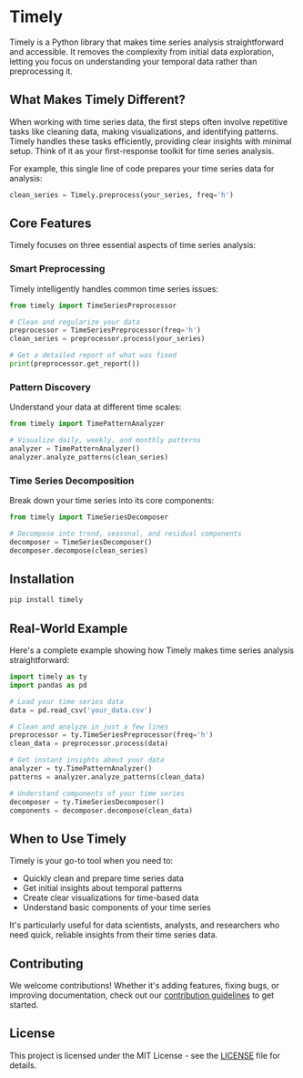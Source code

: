 # Timely

Timely is a Python library that makes time series analysis straightforward and accessible. It removes the complexity from initial data exploration, letting you focus on understanding your temporal data rather than preprocessing it.

## What Makes Timely Different?

When working with time series data, the first steps often involve repetitive tasks like cleaning data, making visualizations, and identifying patterns. Timely handles these tasks efficiently, providing clear insights with minimal setup. Think of it as your first-response toolkit for time series analysis.

For example, this single line of code prepares your time series data for analysis:
```python
clean_series = Timely.preprocess(your_series, freq='h')
```

## Core Features

Timely focuses on three essential aspects of time series analysis:

### Smart Preprocessing
Timely intelligently handles common time series issues:
```python
from timely import TimeSeriesPreprocessor

# Clean and regularize your data
preprocessor = TimeSeriesPreprocessor(freq='h')
clean_series = preprocessor.process(your_series)

# Get a detailed report of what was fixed
print(preprocessor.get_report())
```

### Pattern Discovery
Understand your data at different time scales:
```python
from timely import TimePatternAnalyzer

# Visualize daily, weekly, and monthly patterns
analyzer = TimePatternAnalyzer()
analyzer.analyze_patterns(clean_series)
```

### Time Series Decomposition
Break down your time series into its core components:
```python
from timely import TimeSeriesDecomposer

# Decompose into trend, seasonal, and residual components
decomposer = TimeSeriesDecomposer()
decomposer.decompose(clean_series)
```

## Installation

```bash
pip install timely
```

## Real-World Example

Here's a complete example showing how Timely makes time series analysis straightforward:

```python
import timely as ty
import pandas as pd

# Load your time series data
data = pd.read_csv('your_data.csv')

# Clean and analyze in just a few lines
preprocessor = ty.TimeSeriesPreprocessor(freq='h')
clean_data = preprocessor.process(data)

# Get instant insights about your data
analyzer = ty.TimePatternAnalyzer()
patterns = analyzer.analyze_patterns(clean_data)

# Understand components of your time series
decomposer = ty.TimeSeriesDecomposer()
components = decomposer.decompose(clean_data)
```

## When to Use Timely

Timely is your go-to tool when you need to:
- Quickly clean and prepare time series data
- Get initial insights about temporal patterns
- Create clear visualizations for time-based data
- Understand basic components of your time series

It's particularly useful for data scientists, analysts, and researchers who need quick, reliable insights from their time series data.

## Contributing

We welcome contributions! Whether it's adding features, fixing bugs, or improving documentation, check out our [contribution guidelines](CONTRIBUTING.md) to get started.

## License

This project is licensed under the MIT License - see the [LICENSE](LICENSE) file for details.
